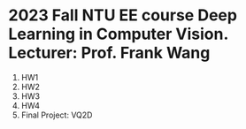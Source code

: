 # 2023 Fall NTU EE course Deep Learning in Computer Vision. Lecturer: Prof. Frank Wang
1. HW1
2. HW2
3. HW3
4. HW4
5. Final Project: VQ2D
